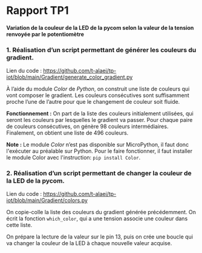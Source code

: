 # Rapport TP1

#### Variation de la couleur de la LED de la pycom selon la valeur de la tension renvoyée par le potentiomètre

### 1. Réalisation d’un script permettant de générer les couleurs du gradient.

Lien du code : https://github.com/t-alaei/tp-iot/blob/main/Gradient/generate_color_gradient.py

À l’aide du module _Color_ de _Python_, on construit une liste de couleurs qui vont composer le gradient. Les couleurs consécutives sont suffisamment proche l’une de l’autre pour que le changement de couleur soit fluide.

**Fonctionnement :** On part de la liste des couleurs initialement utilisées, qui seront les couleurs par lesquelles le gradient va passer. Pour chaque paire de couleurs consécutives, on génère 98 couleurs intermédiaires. Finalement, on obtient une liste de 496 couleurs.

**Note :** Le module _Color_ n’est pas disponible sur MicroPython, il faut donc l'exécuter au préalable sur Python. Pour le faire fonctionner, il faut installer le module Color avec l'instruction:
```pip install Color```.


### 2. Réalisation d’un script permettant de changer la couleur de la LED de la pycom.

Lien du code : https://github.com/t-alaei/tp-iot/blob/main/Gradient/colors.py

On copie-colle la liste des couleurs du gradient générée précédemment. On écrit la fonction ```which_color```, qui a une tension associe une couleur dans cette liste.

On prépare la lecture de la valeur sur le pin 13, puis on crée une boucle qui va changer la couleur de la LED à chaque nouvelle valeur acquise.
